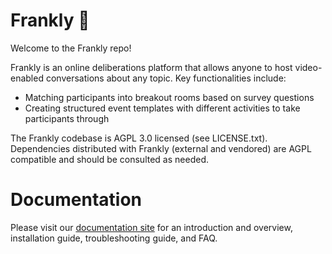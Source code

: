 # Frankly 💬

Welcome to the Frankly repo!

Frankly is an online deliberations platform that allows anyone to host video-enabled conversations about any topic. Key functionalities include:

- Matching participants into breakout rooms based on survey questions
- Creating structured event templates with different activities to take participants through

The Frankly codebase is AGPL 3.0 licensed (see LICENSE.txt). Dependencies distributed with Frankly (external and vendored) are AGPL compatible and should be consulted as needed.

# Documentation

Please visit our [documentation site](https://berkmancenter.github.io/frankly) for an introduction and overview, installation guide, troubleshooting guide, and FAQ.

